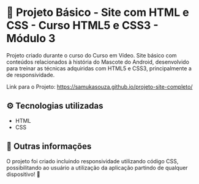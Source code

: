 # 📄 Projeto Básico - Site com HTML e CSS - Curso HTML5 e CSS3 - Módulo 3

 Projeto criado durante o curso do Curso em Vídeo. Site básico com conteúdos relacionados à história do Mascote do Android, desenvolvido para treinar as técnicas adquiridas com HTML5 e CSS3, principalmente a de responsividade.

 Link para o Projeto: https://samukasouza.github.io/projeto-site-completo/
 
## ⚙️ Tecnologias utilizadas
* HTML
* CSS

## 🔎 Outras informações

O projeto foi criado incluindo responsividade utilizando código CSS, possibilitando ao usuário a utilização da aplicação partindo de qualquer dispositivo! 📱
